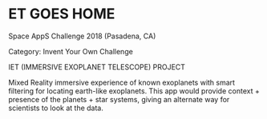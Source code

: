 # ET GOES HOME
Space AppS Challenge 2018 (Pasadena, CA)

Category: Invent Your Own Challenge


IET (IMMERSIVE EXOPLANET TELESCOPE) PROJECT

Mixed Reality immersive experience of known exoplanets with smart filtering for locating earth-like exoplanets. This app would provide context + presence of the planets + star systems, giving an alternate way for scientists to look at the data.
